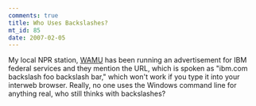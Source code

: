 ```yaml
--- 
comments: true
title: Who Uses Backslashes?
mt_id: 85
date: 2007-02-05
---
```

My local NPR station, [WAMU](http://www.wamu.org) has been running an advertisement for IBM federal services and they mention the URL, which is spoken as "ibm.com backslash foo backslash bar," which won't work if you type it into your interweb browser.  Really, no one uses the Windows command line for anything real, who still thinks with backslashes?
